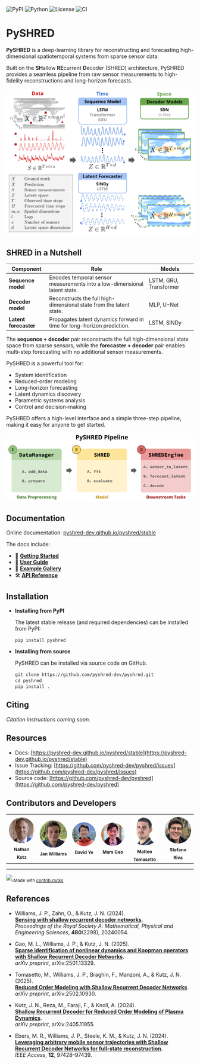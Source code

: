 ![PyPI](https://img.shields.io/pypi/v/pyshred)
![Python](https://img.shields.io/pypi/pyversions/pyshred)
![License](https://img.shields.io/github/license/pyshred-dev/pyshred)
![CI](https://github.com/pyshred-dev/pyshred/actions/workflows/sphinx.yml/badge.svg)

# PySHRED

**PySHRED** is a deep-learning library for reconstructing and forecasting high-dimensional spatiotemporal systems from sparse sensor data.

Built on the **SH**allow **RE**current **D**ecoder (SHRED) architecture, PySHRED provides a seamless pipeline from raw sensor measurements to high-fidelity reconstructions and long-horizon forecasts.

![SHRED architecture](https://raw.githubusercontent.com/pyshred-dev/pyshred/main/docs/source/_static/main_figure.png)

## SHRED in a Nutshell

| Component             | Role                                                                      | Models                 |
| --------------------- | ------------------------------------------------------------------------- | ---------------------- |
| **Sequence model**    | Encodes temporal sensor measurements into a low-dimensional latent state. | LSTM, GRU, Transformer |
| **Decoder model**     | Reconstructs the full high-dimensional state from the latent state.       | MLP, U-Net             |
| **Latent forecaster** | Propagates latent dynamics forward in time for long-horizon prediction.   | LSTM, SINDy            |

The **sequence + decoder** pair reconstructs the full high-dimensional state space from sparse sensors, while the **forecaster + decoder** pair enables multi-step forecasting with no additional sensor measurements.

PySHRED is a powerful tool for:

- System identification
- Reduced-order modeling
- Long-horizon forecasting
- Latent dynamics discovery
- Parametric systems analysis
- Control and decision-making

PySHRED offers a high-level interface and a simple three-step pipeline, making it easy for anyone to get started.

![PySHRED Pipeline](https://raw.githubusercontent.com/pyshred-dev/pyshred/main/docs/source/_static/pipeline.png)

## Documentation

Online documentation: [pyshred-dev.github.io/pyshred/stable](https://pyshred-dev.github.io/pyshred/stable)

The docs include:

- 📘 [**Getting Started**](https://pyshred-dev.github.io/pyshred/stable/user_guide/introduction.html)
- 📖 [**User Guide**](https://pyshred-dev.github.io/pyshred/stable/user_guide/index.html)
- 🧪 [**Example Gallery**](https://pyshred-dev.github.io/pyshred/stable/examples/index.html)
- 🛠️ [**API Reference**](https://pyshred-dev.github.io/pyshred/stable/pyshred/modules.html)

## Installation

- **Installing from PyPI**

  The latest stable release (and required dependencies) can be installed from PyPI:

  ```
  pip install pyshred
  ```

- **Installing from source**

  PySHRED can be installed via source code on GitHub.

  ```
  git clone https://github.com/pyshred-dev/pyshred.git
  cd pyshred
  pip install .
  ```

## Citing

_Citation instructions coming soon._

## Resources

- Docs: [https://pyshred-dev.github.io/pyshred/stable](https://pyshred-dev.github.io/pyshred/stable)
- Issue Tracking: [https://github.com/pyshred-dev/pyshred/issues](https://github.com/pyshred-dev/pyshred/issues)
- Source code: [https://github.com/pyshred-dev/pyshred](https://github.com/pyshred-dev/pyshred)

## Contributors and Developers

<table>
  <tr>
    <td align="center">
      <img src="https://raw.githubusercontent.com/pyshred-dev/pyshred/main/docs/source/_static/contributors/Nathan_Kutz.png" width="100" style="border-radius:50%"><br>
      <sub><b>Nathan Kutz</b></sub><br>
      <!-- <sub><i></i></sub> -->
    </td>
    <td align="center">
      <img src="https://raw.githubusercontent.com/pyshred-dev/pyshred/main/docs/source/_static/contributors/Jan_Williams.jpg" width="100" style="border-radius:50%"><br>
      <sub><b>Jan Williams</b></sub><br>
      <!-- <sub><i></i></sub> -->
    </td>
    <td align="center">
      <img src="https://raw.githubusercontent.com/pyshred-dev/pyshred/main/docs/source/_static/contributors/David_Ye.jpg" width="100" style="border-radius:50%"><br>
      <sub><b>David Ye</b></sub><br>
      <!-- <sub><i></i></sub> -->
    </td>
        <td align="center">
      <img src="https://raw.githubusercontent.com/pyshred-dev/pyshred/main/docs/source/_static/contributors/Mars_Gao.jpg" width="100" style="border-radius:50%"><br>
      <sub><b>Mars Gao</b></sub><br>
      <!-- <sub><i></i></sub> -->
    </td>
        <td align="center">
      <img src="https://raw.githubusercontent.com/pyshred-dev/pyshred/main/docs/source/_static/contributors/Matteo_Tomasetto.png" width="100" style="border-radius:50%"><br>
      <sub><b>Matteo Tomasetto</b></sub><br>
      <!-- <sub><i></i></sub> -->
    </td>
        <td align="center">
      <img src="https://raw.githubusercontent.com/pyshred-dev/pyshred/main/docs/source/_static/contributors/Stefano_Riva.png" width="100" style="border-radius:50%"><br>
      <sub><b>Stefano Riva</b></sub><br>
      <!-- <sub><i></i></sub> -->
    </td>
  </tr>
</table>

<hr>

<a href="https://github.com/pyshred-dev/pyshred/graphs/contributors">
  <img src="https://contrib.rocks/image?repo=pyshred-dev/pyshred" />
</a>
<sub>Made with <a href="https://contrib.rocks">contrib.rocks</a>.</sub>

## References

- Williams, J. P., Zahn, O., & Kutz, J. N. (2024).  
  **[Sensing with shallow recurrent decoder networks](https://doi.org/10.1098/rspa.2024.0054)**.  
  _Proceedings of the Royal Society A: Mathematical, Physical and Engineering Sciences_, **480**(2298), 20240054.

- Gao, M. L., Williams, J. P., & Kutz, J. N. (2025).  
  **[Sparse identification of nonlinear dynamics and Koopman operators with Shallow Recurrent Decoder Networks](https://arxiv.org/abs/2501.13329)**.  
  _arXiv preprint_, arXiv:2501.13329.

- Tomasetto, M., Williams, J. P., Braghin, F., Manzoni, A., & Kutz, J. N. (2025).  
  **[Reduced Order Modeling with Shallow Recurrent Decoder Networks](https://arxiv.org/abs/2502.10930)**.  
  _arXiv preprint_, arXiv:2502.10930.

- Kutz, J. N., Reza, M., Faraji, F., & Knoll, A. (2024).  
  **[Shallow Recurrent Decoder for Reduced Order Modeling of Plasma Dynamics](https://arxiv.org/abs/2405.11955)**.  
  _arXiv preprint_, arXiv:2405.11955.

- Ebers, M. R., Williams, J. P., Steele, K. M., & Kutz, J. N. (2024).  
  **[Leveraging arbitrary mobile sensor trajectories with Shallow Recurrent Decoder Networks for full-state reconstruction](https://doi.org/10.1109/ACCESS.2024.3423679)**.  
  _IEEE Access_, **12**, 97428–97439.
